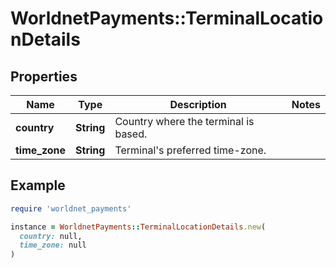 # WorldnetPayments::TerminalLocationDetails

## Properties

| Name | Type | Description | Notes |
| ---- | ---- | ----------- | ----- |
| **country** | **String** | Country where the terminal is based. |  |
| **time_zone** | **String** | Terminal&#39;s preferred time-zone. |  |

## Example

```ruby
require 'worldnet_payments'

instance = WorldnetPayments::TerminalLocationDetails.new(
  country: null,
  time_zone: null
)
```

